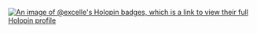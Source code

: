 [![An image of @excelle's Holopin badges, which is a link to view their full Holopin profile](https://holopin.me/excelle)](https://holopin.io/@excelle)